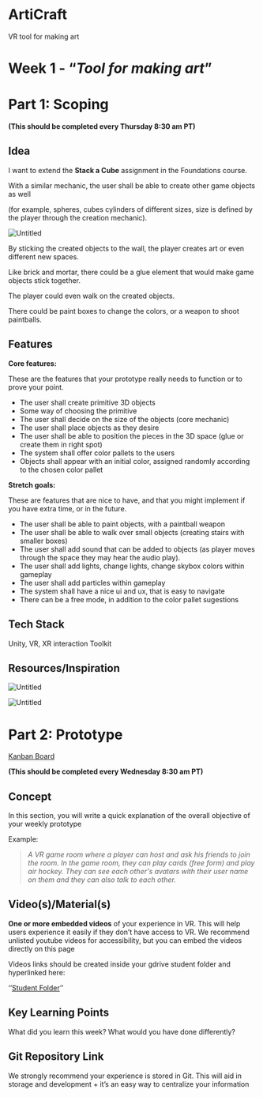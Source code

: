 # ArtiCraft
VR tool for making art

# Week 1 - “*********************************************Tool for making art*********************************************”

# Part 1: Scoping

**(This should be completed every Thursday 8:30 am PT)**

## Idea

I want to extend the **Stack a Cube** assignment in the Foundations course. 

With a similar mechanic, the user shall be able to create other game objects as well 

(for example, spheres, cubes cylinders of different sizes, size is defined by the player through the creation mechanic). 

![Untitled](https://s3-us-west-2.amazonaws.com/secure.notion-static.com/7cf5a972-7285-4328-ab76-88640a43b9e0/Untitled.png)

By sticking the created objects to the wall, the player creates art or even different new spaces. 

Like brick and mortar, there could be a glue element that would make game objects stick together. 

The player could even walk on the created objects. 

There could be paint boxes to change the colors, or a weapon to shoot paintballs.

## Features

**Core features:** 

These are the features that your prototype really needs to function or to prove your point.

- The user shall create primitive 3D objects
- Some way of choosing the primitive
- The user shall decide on the size of the objects (core mechanic)
- The user shall place objects as they desire
- The user shall be able to position the pieces in the 3D space (glue or create them in right spot)
- The system shall offer color pallets to the users
- Objects shall appear with an initial color, assigned randomly according to the chosen color pallet

**Stretch goals:** 

These are features that are nice to have, and that you might implement if you have extra time, or in the future.

- The user shall be able to paint objects, with a paintball weapon
- The user shall be able to walk over small objects (creating stairs with smaller boxes)
- The user shall add sound that can be added to objects (as player moves through the space they may hear the audio play).
- The user shall add lights, change lights, change skybox colors within gameplay
- The user shall add particles within gameplay
- The system shall have a nice ui and ux, that is easy to navigate
- There can be a free mode, in addition to the color pallet sugestions

## Tech Stack

Unity, VR, XR interaction Toolkit 

## Resources/Inspiration

![Untitled](https://s3-us-west-2.amazonaws.com/secure.notion-static.com/3ebf5aaf-f0b1-463c-98a2-e3fefa6ea9ea/Untitled.png)

![Untitled](https://s3-us-west-2.amazonaws.com/secure.notion-static.com/8e772d03-0525-41c2-bfcc-3c01978f3c45/Untitled.png)

# Part 2: Prototype

[Kanban Board](https://www.notion.so/Kanban-Board-2e83ed43c3524bab9dcefd1113392fcc)

**(This should be completed every Wednesday 8:30 am PT)**

## Concept

In this section, you will write a quick explanation of the overall objective of your weekly prototype

Example:

> *A VR game room where a player can host and ask his friends to join the room. In the game room, they can play cards (free form) and play air hockey. They can see each other's avatars with their user name on them and they can also talk to each other.*
> 

## Video(s)/Material(s)

**One or more embedded videos** of your experience in VR. This will help users experience it easily if they don’t have access to VR. We recommend unlisted youtube videos for accessibility, but you can embed the videos directly on this page

Videos links should be created inside your gdrive student folder and hyperlinked here:

‘’[Student Folder](https://drive.google.com/drive/folders/1vUpGwwDXDexvlc_XT9OIRYt-qpqTgzLw?usp=sharing)’’

## Key Learning Points

What did you learn this week?
What would you have done differently?

## Git Repository Link

We strongly recommend your experience is stored in Git. This will aid in storage and development  + it’s an easy way to centralize your information
